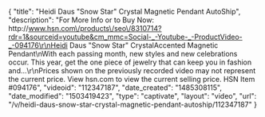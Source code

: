 {
    "title": "Heidi Daus \"Snow Star\" Crystal Magnetic Pendant  AutoShip",
    "description": "For More Info or to Buy Now: http:\/\/www.hsn.com\/products\/seo\/8310714?rdr=1&sourceid=youtube&cm_mmc=Social-_-Youtube-_-ProductVideo-_-094176\r\nHeidi Daus \"Snow Star\" CrystalAccented Magnetic Pendant\nWith each passing month, new styles and new celebrations occur. This year, get the one piece of jewelry that can keep you in fashion and...\r\nPrices shown on the previously recorded video may not represent the current price.  View hsn.com to view the current selling price. HSN Item #094176",
    "videoid": "112347187",
    "date_created": "1485308115",
    "date_modified": "1503419423",
    "type": "captivate",
    "layout": "video",
    "url": "\/v\/heidi-daus-snow-star-crystal-magnetic-pendant-autoship\/112347187"
}